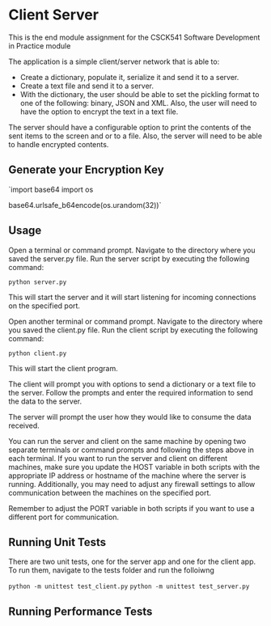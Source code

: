 # Client Server
This is the end module assignment for the CSCK541 Software Development in Practice module

The application is a simple client/server network that is able to:

 - Create a dictionary, populate it, serialize it and send it to a server.
 - Create a text file and send it to a server.
 - With the dictionary, the user should be able to set the pickling format to one of the following: binary, JSON and XML. Also, the user will need to have the option to encrypt the text in a text file.
 
The server should have a configurable option to print the contents of the sent items to the screen and or to a file. Also, the server will need to be able to handle encrypted contents.

## Generate your Encryption Key
`import base64
import os

base64.urlsafe_b64encode(os.urandom(32))`

## Usage
Open a terminal or command prompt.
Navigate to the directory where you saved the server.py file.
Run the server script by executing the following command:

`python server.py`

This will start the server and it will start listening for incoming connections on the specified port.

Open another terminal or command prompt.
Navigate to the directory where you saved the client.py file.
Run the client script by executing the following command:

`python client.py`

This will start the client program.

The client will prompt you with options to send a dictionary or a text file to the server. 
Follow the prompts and enter the required information to send the data to the server.

The server will prompt the user how they would like to consume the data received.

You can run the server and client on the same machine by opening two separate terminals or command prompts and following the steps above in each terminal.
If you want to run the server and client on different machines, make sure you update the HOST variable in both scripts with the appropriate IP address or hostname of the machine where the server is running. Additionally, you may need to adjust any firewall settings to allow communication between the machines on the specified port.

Remember to adjust the PORT variable in both scripts if you want to use a different port for communication.

## Running Unit Tests

There are two unit tests, one for the server app and one for the client app.
To run them, navigate to the tests folder and run the folloiwng

`python -m unittest test_client.py`
`python -m unittest test_server.py`

## Running Performance Tests



